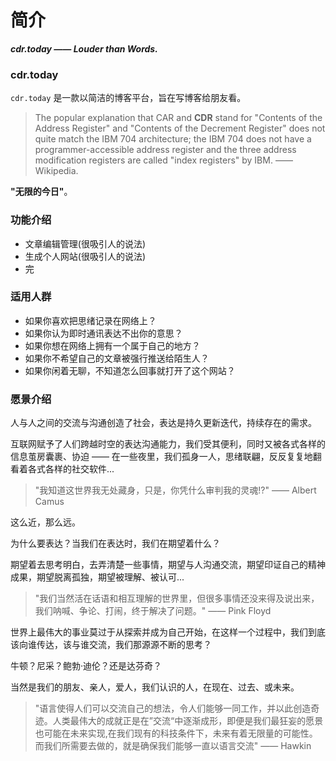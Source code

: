 # 简介

___cdr.today —— Louder than Words.___

### cdr.today

`cdr.today` 是一款以简洁的博客平台，旨在写博客给朋友看。

> The popular explanation that CAR and __CDR__ stand for "Contents of the Address Register" and "Contents of the Decrement Register" does not quite match the IBM 704 architecture; the IBM 704 does not have a programmer-accessible address register and the three address modification registers are called "index registers" by IBM. —— Wikipedia.

__"无限的今日"__。


### 功能介绍
+ 文章编辑管理(很吸引人的说法)
+ 生成个人网站(很吸引人的说法)
+ 完



### 适用人群

+ 如果你喜欢把思绪记录在网络上？
+ 如果你认为即时通讯表达不出你的意思？
+ 如果你想在网络上拥有一个属于自己的地方？
+ 如果你不希望自己的文章被强行推送给陌生人？
+ 如果你闲着无聊，不知道怎么回事就打开了这个网站？


### 愿景介绍

人与人之间的交流与沟通创造了社会，表达是持久更新迭代，持续存在的需求。

互联网赋予了人们跨越时空的表达沟通能力，我们受其便利，同时又被各式各样的信息茧房囊裹、协迫 —— 在一些夜里，我们孤身一人，思绪联翩，反反复复地翻看着各式各样的社交软件...

> "我知道这世界我无处藏身，只是，你凭什么审判我的灵魂!?" —— Albert Camus

这么近，那么远。

为什么要表达？当我们在表达时，我们在期望着什么？

期望着去思考明白，去弄清楚一些事情，期望与人沟通交流，期望印证自己的精神成果，期望脱离孤独，期望被理解、被认可...

> "我们当然活在话语和相互理解的世界里，但很多事情还没来得及说出来，我们呐喊、争论、打闹，终于解决了问题。" —— Pink Floyd

世界上最伟大的事业莫过于从探索并成为自己开始，在这样一个过程中，我们到底该向谁传达，该与谁交流，我们那源源不断的思考？

牛顿？尼采？鲍勃·迪伦？还是达芬奇？

当然是我们的朋友、亲人，爱人，我们认识的人，在现在、过去、或未来。

> "语言使得人们可以交流自己的想法，令人们能够一同工作，并以此创造奇迹。人类最伟大的成就正是在”交流“中逐渐成形，即便是我们最狂妄的愿景也可能在未来实现,在我们现有的科技条件下，未来有着无限量的可能性。而我们所需要去做的，就是确保我们能够一直以语言交流" —— Hawkin
